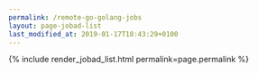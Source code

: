 ```yaml
---
permalink: /remote-go-golang-jobs
layout: page-jobad-list
last_modified_at: 2019-01-17T18:43:29+0100
---
```

{% include render_jobad_list.html permalink=page.permalink %}
